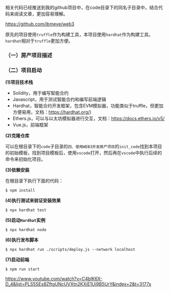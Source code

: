 相关代码已经推送到我的github项目中，在code目录下的同名子目录中，结合代码来阅读文章，更加容易理解。

https://github.com/ibmeye/web3

原先的项目使用`truffle`作为构建工具，本项目使用`hardhat`作为构建工具。`hardhat`相对于`truffle`更加方便。

### （一）房产项目描述

### （二）项目启动

**(1)项目技术栈**

- Solidity，用于编写智能合约
- Javascript，用于测试智能合约和编写前端逻辑
- Hardhat，智能合约开发框架，包含EVM模拟器，功能类似于truffle，但更加方便易用，文档：https://hardhat.org/)
- Ethers.js，可以与以太坊模拟器进行交互，文档：https://docs.ethers.io/v5/
- Vue.js，前端框架

**(2)克隆仓库**

可以在根目录下的`code`子目录的`四、使用WEB3开发房产项目`的`init_code`找到本项目的初始模板，找到项目模板后，使用`vscode`打开，然后再在`vscode`中执行后续的命令来初始化项目。

**(3)依赖安装**

在根目录下执行下面的代码：

````shell
$ npm install
````

**(4)执行测试来验证安装效果**

```shell
$ npx hardhat test
```

**(5)启动`Hardhat`实例**

```shell
$ npx hardhat node
```

**(6)执行发布脚本**

```shell
$ npx hardhat run ./scripts/deploy.js --network localhost
```

**(7)启动前端**

```shell
$ npm run start
```

https://www.youtube.com/watch?v=C4blK6X-D_4&list=PLS5SEs8ZftgUNcUVXtn2KXiE1Ui9B5UrY&index=2&t=3177s
